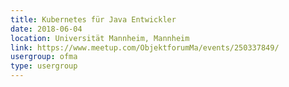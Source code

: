 ```yaml
---
title: Kubernetes für Java Entwickler
date: 2018-06-04
location: Universität Mannheim, Mannheim
link: https://www.meetup.com/ObjektforumMa/events/250337849/
usergroup: ofma
type: usergroup
---
```

